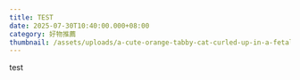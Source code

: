 ```yaml
---
title: TEST
date: 2025-07-30T10:40:00.000+08:00
category: 好物推薦
thumbnail: /assets/uploads/a-cute-orange-tabby-cat-curled-up-in-a-fetal-position-orange-tabby-kitten-sle.png
---
```

test
